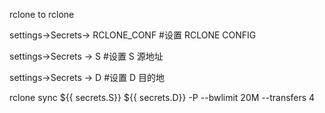 rclone to rclone



settings->Secrets-> RCLONE_CONF #设置 RCLONE CONFIG

settings->Secrets -> S          #设置 S 源地址

settings->Secrets -> D          #设置 D 目的地

  rclone sync ${{ secrets.S}} ${{ secrets.D}} -P --bwlimit 20M --transfers 4

